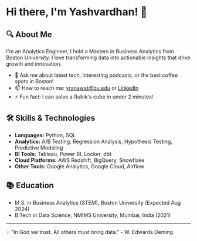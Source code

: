 # Hi there, I'm Yashvardhan! 👋

## 🔍 About Me
I'm an Analytics Engineer, I hold a Masters in Business Analytics from Boston University. I love transforming data into actionable insights that drive growth and innovation.

- 💬 Ask me about latest tech, interesting podcasts, or the best coffee spots in Boston!
- 📫 How to reach me: yranawat@bu.edu or [LinkedIn](https://www.linkedin.com/in/yashvardhan-singh-ranawat/)
- ⚡ Fun fact: I can solve a Rubik's cube in under 2 minutes!

## 🛠️ Skills & Technologies
- **Languages:** Python, SQL
- **Analytics:** A/B Testing, Regression Analysis, Hypothesis Testing, Predictive Modeling
- **BI Tools:** Tableau, Power BI, Looker, dbt
- **Cloud Platforms:** AWS Redshift, BigQuery, Snowflake
- **Other Tools:** Google Analytics, Google Cloud, Airflow

## 📚 Education
- M.S. in Business Analytics (STEM), Boston University (Expected Aug 2024)
- B.Tech in Data Science, NMIMS University, Mumbai, India (2021)

---

💡 "In God we trust. All others must bring data." - W. Edwards Deming
